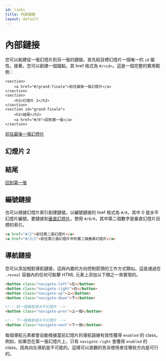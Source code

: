```yaml
---
id: links
title: 內部鏈接
layout: default
---
```


# 內部鏈接

您可以創建從一張幻燈片到另一張的鏈接。首先給目標幻燈片一個唯一的 `id` 屬性。接著，您可以創建一個錨點，其 href 格式為 `#/<id>`。這是一個完整的實用範例：

```html/1,8
<section>
	<a href="#/grand-finale">前往最後一張幻燈片</a>
</section>
<section>
	<h2>幻燈片 2</h2>
</section>
<section id="grand-finale">
	<h2>結尾</h2>
	<a href="#/0">回到第一張</a>
</section>
```

<div class="reveal reveal-example" data-config='{"respondToHashChanges": true}'>
  <div class="slides">
    <section>
		<a href="#/grand-finale">前往最後一張幻燈片</a>
	</section>
	<section>
		<h2>幻燈片 2</h2>
	</section>
	<section id="grand-finale">
		<h2>結尾</h2>
		<a href="#/0">回到第一張</a>
	</section>
  </div>
</div>

## 編號鏈接

也可以根據幻燈片索引創建鏈接。以編號鏈接的 href 格式為 `#/0`，其中 0 是水平幻燈片編號。要鏈接到[垂直幻燈片](/zh-hant/vertical-slides/)，使用 `#/0/0`，其中第二個數字是垂直幻燈片目標的索引。

```html
<a href="#/2">前往第二張幻燈片</a>
<a href="#/3/2">前往第三張幻燈片中的第二個垂直幻燈片</a>
```

## 導航鏈接

您可以添加相對導航鏈接，這與內置的方向控制箭頭的工作方式類似。這是通過在 `.reveal` 容器內的任何可點擊 HTML 元素上添加以下類之一來實現的。

```html
<button class="navigate-left">左</button>
<button class="navigate-right">右</button>
<button class="navigate-up">上</button>
<button class="navigate-down">下</button>

<!-- 前一個垂直或水平幻燈片 -->
<button class="navigate-prev">上一個</button>

<!-- 下一個垂直或水平幻燈片 -->
<button class="navigate-next">下一個</button>
```

每個導航元素都會自動根據當前幻燈片的導航路線有效性獲得 `enabled` 的 class。例如，如果您在第一張幻燈片上，只有 `navigate-right` 會獲得 `enabled` 的 class，因為向左導航是不可能的。這樣可以直觀的告诉使用者往哪些方向是可行的。